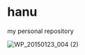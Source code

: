# hanu
my personal repository

![WP_20150123_004 (2)](https://github.com/hanu-mhn/hanu/assets/146314454/6f167362-f722-4ee4-876a-152105c26675)

